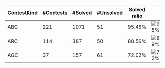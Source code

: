 | ContestKind | #Contests | #Solved | #Unsolved | Solved ratio | |
| - | - | - | - | - | - |
| ABC | 221 | 1071 | 51 | 95.45% | ![95%](https://progress-bar.dev/95?title=Solved) |
| ARC | 114 | 387 | 50 | 88.56% | ![89%](https://progress-bar.dev/89?title=Solved) |
| AGC | 37 | 157 | 61 | 72.02% | ![72%](https://progress-bar.dev/72?title=Solved) |
